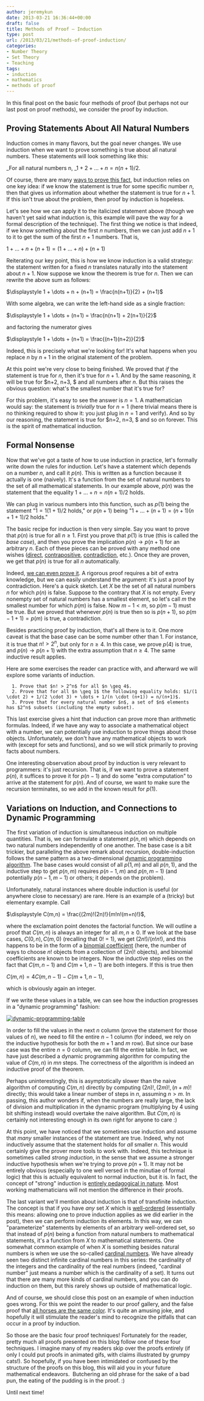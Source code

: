 ```yaml
---
author: jeremykun
date: 2013-03-21 16:36:44+00:00
draft: false
title: Methods of Proof — Induction
type: post
url: /2013/03/21/methods-of-proof-induction/
categories:
- Number Theory
- Set Theory
- Teaching
tags:
- induction
- mathematics
- methods of proof
---
```


In this final post on the basic four methods of proof (but perhaps not our last post on proof methods), we consider the proof by induction.

## Proving Statements About All Natural Numbers

Induction comes in many flavors, but the goal never changes. We use induction when we want to prove something is true about all natural numbers. These statements will look something like this:

_For all natural numbers n, _$1 + 2 + \dots + n = n(n+1)/2$.

Of course, there are many [ways to prove this fact](http://jeremykun.com/2011/06/24/sums-of-the-first-n-numbers-squares/), but induction relies on one key idea: if we know the statement is true for some specific number $n$, then that gives us information about whether the statement is true for $n+1$. If this isn't true about the problem, then proof by induction is hopeless.

Let's see how we can apply it to the italicized statement above (though we haven't yet said what induction is, this example will pave the way for a formal description of the technique). The first thing we notice is that indeed, if we know something about the first $n$ numbers, then we can just add $n+1$ to it to get the sum of the first $n+1$ numbers. That is,

$\displaystyle 1 + \dots + n + (n+1) = (1 + \dots + n) + (n+1)$

Reiterating our key point, this is how we know induction is a valid strategy: the statement written for a fixed $n$ translates naturally into the statement about $n+1$. Now suppose we know the theorem is true for $n$. Then we can rewrite the above sum as follows:

$\displaystyle 1 + \dots + n + (n+1) = \frac{n(n+1)}{2} + (n+1)$

With some algebra, we can write the left-hand side as a single fraction:

$\displaystyle 1 + \dots + (n+1) = \frac{n(n+1) + 2(n+1)}{2}$

and factoring the numerator gives

$\displaystyle 1 + \dots + (n+1) = \frac{(n+1)(n+2)}{2}$

Indeed, this is precisely what we're looking for! It's what happens when you replace $n$ by $n+1$ in the original statement of the problem.

At this point we're very close to being finished. We proved that _if_ the statement is true for $n$, then it's true for $n+1$. And by the same reasoning, it will be true for $n+2, n+3, $ and all numbers after $n$. But this raises the obvious question: what's the smallest number that it's true for?

For this problem, it's easy to see the answer is $n=1$. A mathematician would say: the statement is _trivially_ true for $n=1$ (here trivial means there is no thinking required to show it: you just plug in $n=1$ and verify). And so by our reasoning, the statement is true for $n=2, n=3, $ and so on forever. This is the spirit of mathematical induction.

## Formal Nonsense

Now that we've got a taste of how to use induction in practice, let's formally write down the rules for induction. Let's have a statement which depends on a number $n$, and call it $p(n)$. This is written as a function because it actually is one (naively). It's a function from the set of natural numbers to the set of all mathematical statements. In our example above, $p(n)$ was the statement that the equality $1 + \dots + n = n(n+1)/2$ holds.

We can plug in various numbers into this function, such as $p(1)$ being the statement "$1 = 1(1+1)/2$ holds," or $p(n+1)$ being "$1 + \dots + (n+1) = (n+1)(n+1+1)/2$ holds."

The basic recipe for induction is then very simple. Say you want to prove that $p(n)$ is true for all $n \geq 1$. First you prove that $p(1)$ is true (this is called the _base case_), and then you prove the implication $p(n) \to p(n+1)$ for an arbitrary $n$. Each of these pieces can be proved with any method one wishes ([direct](http://jeremykun.com/2013/02/16/methods-of-proof-direct-implication/), [contrapositive](http://jeremykun.com/2013/02/22/methods-of-proof-contrapositive/), [contradiction](http://jeremykun.com/2013/02/28/methods-of-proof-contradiction/), etc.). Once they are proven, we get that $p(n)$ is true for all $n$ automatically.

Indeed, [we can even prove it](http://en.wikipedia.org/wiki/Mathematical_induction#Proof_of_mathematical_induction). A rigorous proof requires a bit of extra knowledge, but we can easily understand the argument: it's just a proof by contradiction. Here's a quick sketch. Let $X$ be the set of all natural numbers $n$ for which $p(n)$ is false. Suppose to the contrary that $X$ is not empty. Every nonempty set of natural numbers has a smallest element, so let's call $m$ the smallest number for which $p(m)$ is false. Now $m-1 < m$, so $p(m-1)$ must be true. But we proved that whenever $p(n)$ is true then so is $p(n+1)$, so $p(m-1 + 1) = p(m)$ is true, a contradiction.

Besides practicing proof by induction, that's all there is to it. One more caveat is that the base case can be some number other than 1. For instance, it is true that $n! > 2^n$, but only for $n \geq 4$. In this case, we prove $p(4)$ is true, and $p(n) \to p(n+1)$ with the extra assumption that $n \geq 4$. The same inductive result applies.

Here are some exercises the reader can practice with, and afterward we will explore some variants of induction.

	  1. Prove that $n! > 2^n$ for all $n \geq 4$.
	  2. Prove that for all $n \geq 1$ the following equality holds: $1/(1 \cdot 2) + 1/(2 \cdot 3) + \dots + 1/(n \cdot (n+1)) = n/(n+1)$.
	  3. Prove that for every natural number $n$, a set of $n$ elements has $2^n$ subsets (including the empty subset).

This last exercise gives a hint that induction can prove more than arithmetic formulas. Indeed, if we have any way to associate a mathematical object with a number, we can potentially use induction to prove things about those objects. Unfortunately, we don't have any mathematical objects to work with (except for sets and functions), and so we will stick primarily to proving facts about numbers.

One interesting observation about proof by induction is very relevant to programmers: it's just recursion. That is, if we want to prove a statement $p(n)$, it suffices to prove it for $p(n-1)$ and do some "extra computation" to arrive at the statement for $p(n)$. And of course, we want to make sure the recursion terminates, so we add in the known result for $p(1)$.

## Variations on Induction, and Connections to Dynamic Programming

The first variation of induction is simultaneous induction on multiple quantities. That is, we can formulate a statement $p(n,m)$ which depends on two natural numbers independently of one another. The base case is a bit trickier, but paralleling the above remark about recursion, double-induction follows the same pattern as a two-dimensional [dynamic programming algorithm](http://jeremykun.com/2012/01/12/a-spoonful-of-python/). The base cases would consist of all $p(1,m)$ and all $p(n,1)$, and the inductive step to get $p(n,m)$ requires $p(n-1,m)$ and $p(n,m-1)$ (and potentially $p(n-1, m-1)$ or others; it depends on the problem).

Unfortunately, natural instances where double induction is useful (or anywhere close to necessary) are rare. Here is an example of a (tricky) but elementary example. Call

$\displaystyle C(m,n) = \frac{(2m)!(2n)!}{m!n!(m+n)!}$,

where the exclamation point denotes the factorial function. We will outline a proof that $C(m,n)$ is always an integer for all $m, n \geq 0$. If we look at the base cases, $C(0,n), C(m,0)$ (recalling that 0! = 1), we get $(2n!)/(n! n!)$, and this happens to be in the form of a [binomial coefficient](http://en.wikipedia.org/wiki/Binomial_coefficient) (here, the number of ways to choose $n!$ objects from a collection of $(2n)!$ objects), and binomial coefficients are known to be integers. Now the inductive step relies on the fact that $C(m,n-1)$ and $C(m+1, n-1)$ are both integers. If this is true then

$\displaystyle C(m,n) = 4C(m,n-1) - C(m+1, n-1)$,

which is obviously again an integer.

If we write these values in a table, we can see how the induction progresses in a "dynamic programming" fashion:

[![dynamic-programming-table](http://jeremykun.files.wordpress.com/2013/03/dynamic-programming-table.png)
](http://jeremykun.files.wordpress.com/2013/03/dynamic-programming-table.png)

In order to fill the values in the next $n$ column (prove the statement for those values of $n$), we need to fill the entire $n-1$ column (for indeed, we rely on the inductive hypothesis for both the $m+1$ and $m$ row). But since our base case was the entire $n=0$ column, we can fill the entire table. In fact, we have just described a dynamic programming algorithm for computing the value of $C(m,n)$ in $mn$ steps. The correctness of the algorithm is indeed an inductive proof of the theorem.

Perhaps uninterestingly, this is asymptotically slower than the naive algorithm of computing $C(m,n)$ directly by computing $(2n)!, (2m)!, (n+m)!$ directly; this would take a linear number of steps in $n$, assuming $n > m$. In passing, this author wonders if, when the numbers are really large, the lack of division and multiplication in the dynamic program (multiplying by 4 using bit shifting instead) would overtake the naive algorithm. But $C(m,n)$ is certainly not interesting enough in its own right for anyone to care :)

At this point, we have noticed that we sometimes use induction and assume that _many_ smaller instances of the statement are true. Indeed, why not inductively assume that the statement holds for _all_ smaller $n$. This would certainly give the prover more tools to work with. Indeed, this technique is sometimes called _strong induction_, in the sense that we assume a stronger inductive hypothesis when we're trying to prove $p(n+1)$. It may not be entirely obvious (especially to one well versed in the minutiae of formal logic) that this is actually equivalent to normal induction, but it is. In fact, the concept of "strong" induction is [entirely pedagogical in nature](http://mathoverflow.net/questions/37944/induction-vs-strong-induction). Most working mathematicians will not mention the difference in their proofs.

The last variant we'll mention about induction is that of transfinite induction. The concept is that if you have _any_ set $X$ which is [well-ordered](http://mathworld.wolfram.com/WellOrderedSet.html) (essentially this means: allowing one to prove induction applies as we did earlier in the post), then we can perform induction its elements. In this way, we can "parameterize" statements by elements of an arbitrary well-ordered set, so that instead of $p(n)$ being a function from natural numbers to mathematical statements, it's a function from $X$ to mathematical statements. One somewhat common example of when $X$ is something besides natural numbers is when we use the so-called [cardinal numbers](http://en.wikipedia.org/wiki/Cardinal_number). We have already seen two distinct infinite cardinal numbers in this series: the cardinality of the integers and the cardinality of the real numbers (indeed, "cardinal number" just means a number which is the cardinality of a set). It turns out that there are many more kinds of cardinal numbers, and you can do induction on them, but this rarely shows up outside of mathematical logic.

And of course, we should close this post on an example of when induction goes wrong. For this we point the reader to our proof gallery, and the false proof that [all horses are the same color](http://jeremykun.com/2011/07/16/false-proof-all-horses-are-the-same-color/). It's quite an amusing joke, and hopefully it will stimulate the reader's mind to recognize the pitfalls that can occur in a proof by induction.

So those are the basic four proof techniques! Fortunately for the reader, pretty much all proofs presented on this blog follow one of these four techniques. I imagine many of my readers skip over the proofs entirely (if only I could put proofs in animated gifs, with claims illustrated by grumpy cats!). So hopefully, if you have been intimidated or confused by the structure of the proofs on this blog, this will aid you in your future mathematical endeavors.  Butchering an old phrase for the sake of a bad pun, the eating of the pudding is in the proof. :)

Until next time!
